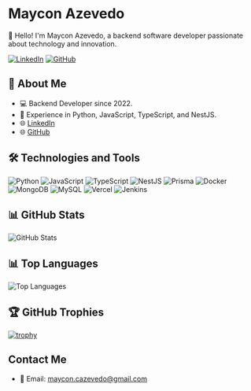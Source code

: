 # Maycon Azevedo

👋 Hello! I'm Maycon Azevedo, a backend software developer passionate about technology and innovation.

[![LinkedIn](https://img.shields.io/badge/LinkedIn-Connect-blue.svg?style=flat-square&logo=linkedin)](https://www.linkedin.com/in/maycondeazevedo/)
[![GitHub](https://img.shields.io/badge/GitHub-Follow-green.svg?style=flat-square&logo=github)](https://github.com/maycon-azevedo)

## 🚀 About Me

- 💻 Backend Developer since 2022.
- 🐍 Experience in Python, JavaScript, TypeScript, and NestJS.
- 🌐 [LinkedIn](https://www.linkedin.com/in/maycon-azevedo/)
- 🌐 [GitHub](https://github.com/maycon-azevedo)

## 🛠️ Technologies and Tools

![Python](https://img.shields.io/badge/Python-blue?style=flat-square&logo=python)
![JavaScript](https://img.shields.io/badge/JavaScript-yellow?style=flat-square&logo=javascript)
![TypeScript](https://img.shields.io/badge/TypeScript-blue?style=flat-square&logo=typescript)
![NestJS](https://img.shields.io/badge/NestJS-red?style=flat-square&logo=nestjs)
![Prisma](https://img.shields.io/badge/Prisma-green?style=flat-square&logo=prisma)
![Docker](https://img.shields.io/badge/Docker-blue?style=flat-square&logo=docker)
![MongoDB](https://img.shields.io/badge/MongoDB-green?style=flat-square&logo=mongodb)
![MySQL](https://img.shields.io/badge/MySQL-blue?style=flat-square&logo=mysql)
![Vercel](https://img.shields.io/badge/Vercel-black?style=flat-square&logo=vercel)
![Jenkins](https://img.shields.io/badge/Jenkins-red?style=flat-square&logo=jenkins)

## 📊 GitHub Stats

![GitHub Stats](https://github-readme-stats.vercel.app/api?username=maycon-azevedo&show_icons=true&hide_border=true)

## 📊 Top Languages

![Top Languages](https://github-readme-stats.vercel.app/api/top-langs/?username=maycon-azevedo&layout=compact)

## 🏆 GitHub Trophies

[![trophy](https://github-profile-trophy.vercel.app/?username=maycon-azevedo&theme=dracula)](https://github.com/ryo-ma/github-profile-trophy)

## Contact Me

- 📧 Email: maycon.cazevedo@gmail.com
